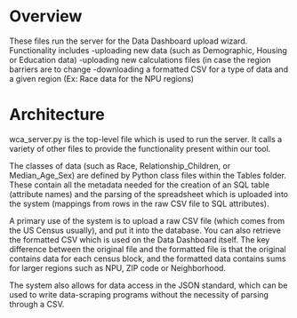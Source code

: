 # Overview

These files run the server for the Data Dashboard upload wizard. Functionality includes 
  -uploading new data (such as Demographic, Housing or Education data)
  -uploading new calculations files (in case the region barriers are to change
  -downloading a formatted CSV for a type of data and a given region (Ex: Race data for the NPU regions)
  
# Architecture
wca_server.py is the top-level file which is used to run the server. It calls a variety of other files to provide the functionality present within our tool. 

The classes of data (such as Race, Relationship_Children, or Median_Age_Sex) are defined by Python class files within the Tables folder. These contain all the metadata needed for the creation of an SQL table (attribute names) and the parsing of the spreadsheet which is uploaded into the system (mappings from rows in the raw CSV file to SQL attributes). 

A primary use of the system is to upload a raw CSV file (which comes from the US Census usually), and put it into the database. You can also retrieve the formatted CSV which is used on the Data Dashboard itself. The key difference between the original file and the formatted file is that the original contains data for each census block, and the formatted data contains sums for larger regions such as NPU, ZIP code or Neighborhood. 

The system also allows for data access in the JSON standard, which can be used to write data-scraping programs without the necessity of parsing through a CSV. 

